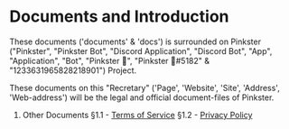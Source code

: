 # Documents and Introduction

These documents ('documents' & 'docs') is surrounded on Pinkster ("Pinkster", "Pinkster Bot", "Discord Application", "Discord Bot", "App", "Application", "Bot", "Pinkster 🌸", "Pinkster 🌸#5182" & "1233631965828218901") Project.

These documents on this "Recretary" ('Page', 'Website', 'Site', 'Address', 'Web-address') will be the legal and official document-files of Pinkster.

1. Other Documents
§1.1 - [Terms of Service]()
§1.2 - [Privacy Policy]()
